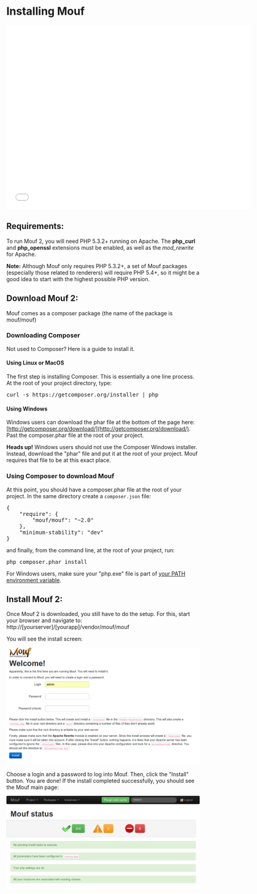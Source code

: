 Installing Mouf
===============

<iframe width="640" height="480" src="//www.youtube.com/embed/19BVLfIuZf0" frameborder="0" allowfullscreen></iframe>

Requirements:
---------------------
To run Mouf 2, you will need PHP 5.3.2+ running on Apache.
The **php_curl** and **php_openssl** extensions must be enabled, as well as the *mod_rewrite* for Apache.

<div class="alert alert-info"><strong>Note:</strong> Although Mouf only requires PHP 5.3.2+, a set of
Mouf packages (especially those related to renderers) will require PHP 5.4+, so it might be a good
idea to start with the highest possible PHP version.</div>

Download Mouf 2:
--------------------------

Mouf comes as a composer package (the name of the package is mouf/mouf)

### Downloading Composer
Not used to Composer? Here is a guide to install it.

#### Using Linux or MacOS
The first step is installing Composer. This is essentially a one line process. At the root of your project directory, type:

<pre>
curl -s https://getcomposer.org/installer | php
</pre>

#### Using Windows
Windows users can download the phar file at the bottom of the page here: [http://getcomposer.org/download/](http://getcomposer.org/download/). 
Past the composer.phar file at the root of your project.

<div class="warning"><strong>Heads up!</strong> Windows users should not use the Composer Windows installer. Instead, download the "phar" file and put it at the root of your project.
Mouf requires that file to be at this exact place.</div>

### Using Composer to download Mouf
At this point, you should have a composer.phar file at the root of your project.
In the same directory create a <code>composer.json</code> file:
<pre>
{
    "require": {
        "mouf/mouf": "~2.0"
    },
    "minimum-stability": "dev" 
}
</pre>

and finally, from the command line, at the root of your project, run:
<pre>
php composer.phar install
</pre>

For Windows users, make sure your "php.exe" file is part of [your PATH environment variable](http://www.php.net/manual/en/faq.installation.php#faq.installation.addtopath).

Install Mouf 2:
---------------
Once Mouf 2 is downloaded, you still have to do the setup.
For this, start your browser and navigate to: http://[yourserver]/[yourapp]/vendor/mouf/mouf

You will see the install screen:

<img src="images/user_registration.png" alt="" />

Choose a login and a password to log into Mouf. Then, click the "Install" button. You are done! If the install completed successfully, you should see the Mouf main page:

<img src="images/status_install.png" alt="" />
